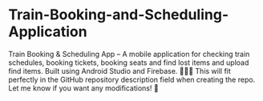 # Train-Booking-and-Scheduling-Application
Train Booking &amp; Scheduling App – A mobile application for checking train schedules, booking tickets, booking seats and find lost items and upload find items. Built using Android Studio and Firebase. 🚆📅🎫  This will fit perfectly in the GitHub repository description field when creating the repo. Let me know if you want any modifications! 🚀
